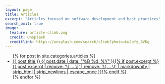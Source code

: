 ```yaml
---
layout: page
title: Articles
excerpt: "Articles focused on software development and best practices"
search_omit: true
image:
  feature: article-climb.png
  credit: Unsplash
  creditlink: https://unsplash.com/search/climb?photo=Lu2pfy_8VKg
---
```


<ul class="post-list">
{% for post in site.categories.articles %} 
  <li><article><a href="{{ site.url }}{{ post.url }}">{{ post.title }} <span class="entry-date"><time datetime="{{ post.date | date_to_xmlschema }}">{{ post.date | date: "%B %d, %Y" }}</time></span>{% if post.excerpt %} <span class="excerpt">{{ post.excerpt | remove: '\[ ... \]' | remove: '\( ... \)' | markdownify | strip_html | strip_newlines | escape_once }}</span>{% endif %}</a></article></li>
{% endfor %}
</ul>
